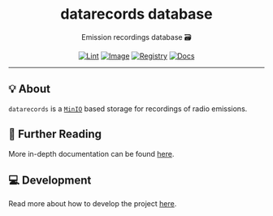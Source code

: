 <h1 align="center">datarecords database</h1>

<div align="center">

Emission recordings database 🗃️

[![Lint](https://github.com/radio-aktywne/database-datarecords/actions/workflows/lint.yaml/badge.svg)](https://github.com/radio-aktywne/database-datarecords/actions/workflows/lint.yaml)
[![Image](https://github.com/radio-aktywne/database-datarecords/actions/workflows/image.yaml/badge.svg)](https://github.com/radio-aktywne/database-datarecords/actions/workflows/image.yaml)
[![Registry](https://github.com/radio-aktywne/database-datarecords/actions/workflows/registry.yaml/badge.svg)](https://github.com/radio-aktywne/database-datarecords/actions/workflows/registry.yaml)
[![Docs](https://github.com/radio-aktywne/database-datarecords/actions/workflows/docs.yaml/badge.svg)](https://github.com/radio-aktywne/database-datarecords/actions/workflows/docs.yaml)

</div>

---

## 💡 About

`datarecords` is a [`MinIO`](https://min.io) based storage
for recordings of radio emissions.

## 📄 Further Reading

More in-depth documentation can be found
[here](https://radio-aktywne.github.io/database-datarecords).

## 💻 Development

Read more about how to develop the project
[here](https://github.com/radio-aktywne/database-datarecords/blob/main/CONTRIBUTING.md).
